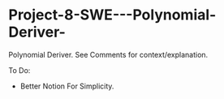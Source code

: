 # Project-8-SWE---Polynomial-Deriver-
Polynomial Deriver. 
See Comments for context/explanation. 

To Do:
  - Better Notion For Simplicity. 
